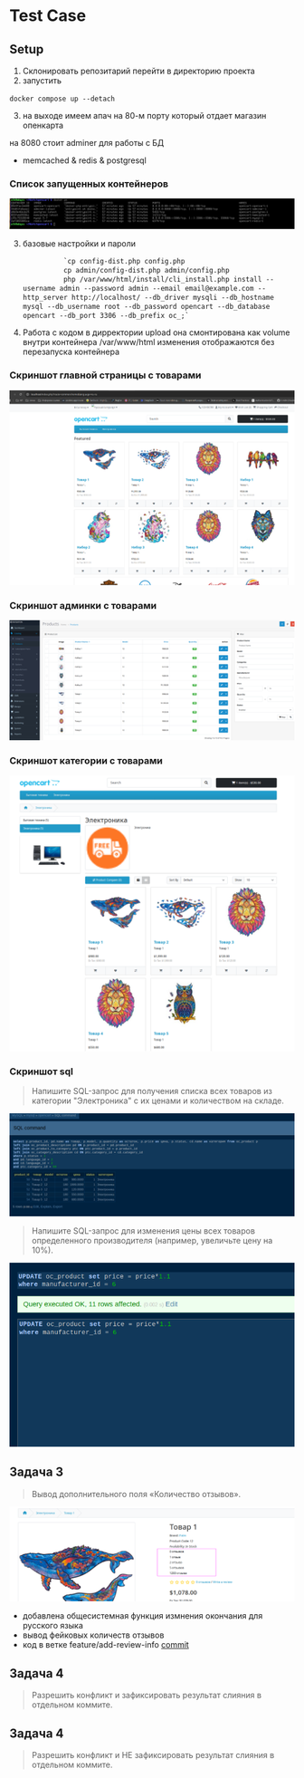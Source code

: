 # Test Case

## Setup

1. Склонировать репозитарий перейти в директорию проекта
2. запустить 

`docker compose up --detach`


3. на выходе имеем 
апач на 80-м порту который отдает магазин опенкарта

на 8080 стоит adminer для работы с БД

+ memcached & redis & postgresql

### Список запущенных контейнеров

![Containers](img/containers.png)

3. базовые настройки и пароли 


                 `cp config-dist.php config.php
                 cp admin/config-dist.php admin/config.php
                 php /var/www/html/install/cli_install.php install --username admin --password admin --email email@example.com --http_server http://localhost/ --db_driver mysqli --db_hostname mysql --db_username root --db_password opencart --db_database opencart --db_port 3306 --db_prefix oc_;`


4. Работа с кодом в дирректории upload
    она смонтирована как volume внутри контейнера /var/www/html
    изменения отображаются без перезапуска контейнера

### Скриншот главной страницы с товарами

![Главная страница](img/home.png)

### Скриншот админки с товарами

![Главная страница](img/products.png)

### Скриншот категории с товарами

![Категория](img/category.png)


### Скриншот sql
>  Напишите SQL-запрос для получения списка всех товаров из категории "Электроника" с их ценами и количеством на складе.

![SQL1](img/sql_products.png)


>  Напишите SQL-запрос для изменения цены всех товаров определенного
производителя (например, увеличьте цену на 10%).

![SQL2](img/sql_update_price.png)

## Задача 3
> Вывод дополнительного поля «Количество отзывов».

![reviews](img/reviews.png)

- добавлена общесистемная функция измнения окончания для русского языка
- вывод фейковых количеств отзывов
- код в ветке feature/add-review-info [commit](https://github.com/toptyhin/testcase/commit/796150c86dc0654b64f6e165be20a87ba1a127e2)

## Задача 4
> Разрешить конфликт и зафиксировать результат слияния в отдельном коммите.

## Задача 4
> Разрешить конфликт и НЕ зафиксировать результат слияния в отдельном коммите.
